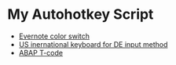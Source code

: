 # My Autohotkey Script

* [Evernote color switch](./source/evernote)
* [US inernational keyboard for DE input method](./source/usk.de)
* [ABAP T-code](./source/saplogon)
